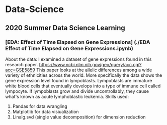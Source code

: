 # Data-Science
## 2020 Summer Data Science Learning

### [EDA: Effect of Time Elapsed on Gene Expressions] (./EDA Effect of Time Elapsed on Gene Expressions.ipynb)
About the data: I examined a dataset of gene expressions found in this research paper. https://www.ncbi.nlm.nih.gov/geo/query/acc.cgi?acc=GSE5859
This paper looks at the allelic differences among a wide variety of ethnicities across the world. More specifically the data shows the gene expression level found in lympoblasts. Lympoblasts are immature white blood cells that eventually develops into a type of immune cell called lympocyte. If lympoblasts grow and divide uncontrollably, they cause what's known as acute lymphoblastic leukemia.
Skills used:
1. Pandas for data wrangling
2. Matplotlib for data visiualization
3. Linalg.svd (single value decomposition) for dimension reduction
